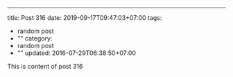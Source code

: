 ---
title: Post 316
date: 2019-09-17T09:47:03+07:00
tags:
  - random post
  - ""
category:
  - random post
  - ""
updated: 2016-07-29T06:38:50+07:00

This is content of post 316